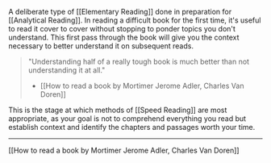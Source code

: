 A deliberate type of [[Elementary Reading]] done in preparation for [[Analytical Reading]]. In reading a difficult book for the first time, it's useful to read it cover to cover without stopping to ponder topics you don't understand. This first pass through the book will give you the context necessary to better understand it on subsequent reads. 

> "Understanding half of a really tough book is much better than not understanding it at all." 
> - [[How to read a book by Mortimer Jerome Adler, Charles Van Doren]]

This is the stage at which methods of [[Speed Reading]] are most appropriate, as your goal is not to comprehend everything you read but establish context and identify the chapters and passages worth your time. 


----

[[How to read a book by Mortimer Jerome Adler, Charles Van Doren]]